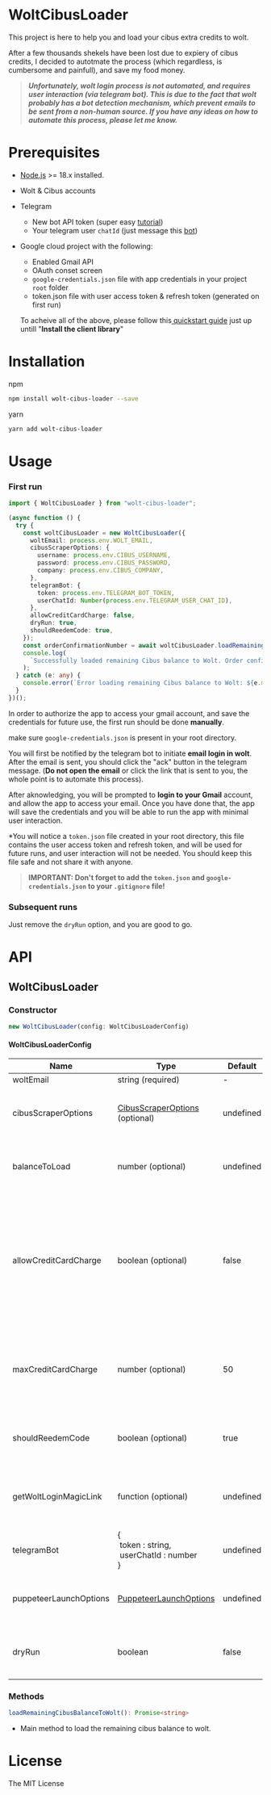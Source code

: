 # WoltCibusLoader

This project is here to help you and load your cibus extra credits to wolt.

After a few thousands shekels have been lost due to expiery of cibus credits, I decided to autotmate the process (which regardless, is cumbersome and painfull), and save my food money.

> **_Unfortunately, wolt login process is not automated, and requires user interaction (via telegram bot). This is due to the fact that wolt probably has a bot detection mechanism, which prevent emails to be sent from a non-human source. If you have any ideas on how to automate this process, please let me know._**

# Prerequisites

- [Node.js](https://nodejs.org) >= 18.x installed.
- Wolt & Cibus accounts
- Telegram

  - New bot API token (super easy [tutorial](https://core.telegram.org/bots/tutorial))
  - Your telegram user `chatId` (just message this [bot](https://web.telegram.org/k/#@chatIDrobot))

- Google cloud project with the following:

  - Enabled Gmail API
  - OAuth conset screen
  - `google-credentials.json` file with app credentials in your project `root` folder
  - token.json file with user access token & refresh token (generated on first run)

  To acheive all of the above, please follow this[ quickstart guide](https://developers.google.com/gmail/api/quickstart/nodejs) just up untill "**Install the client library**"

# Installation

npm

```sh
npm install wolt-cibus-loader --save
```

yarn

```sh
yarn add wolt-cibus-loader
```

# Usage

### First run

```ts
import { WoltCibusLoader } from "wolt-cibus-loader";

(async function () {
  try {
    const woltCibusLoader = new WoltCibusLoader({
      woltEmail: process.env.WOLT_EMAIL,
      cibusScraperOptions: {
        username: process.env.CIBUS_USERNAME,
        password: process.env.CIBUS_PASSWORD,
        company: process.env.CIBUS_COMPANY,
      },
      telegramBot: {
        token: process.env.TELEGRAM_BOT_TOKEN,
        userChatId: Number(process.env.TELEGRAM_USER_CHAT_ID),
      },
      allowCreditCardCharge: false,
      dryRun: true,
      shouldReedemCode: true,
    });
    const orderConfirmationNumber = await woltCibusLoader.loadRemainingCibusBalanceToWolt();
    console.log(
      `Successfully loaded remaining Cibus balance to Wolt. Order confirmation number: ${orderConfirmationNumber}`
    );
  } catch (e: any) {
    console.error(`Error loading remaining Cibus balance to Wolt: ${e.message}`);
  }
})();
```

In order to authorize the app to access your gmail account, and save the credentials for future use, the first run should be done **manually**.

make sure `google-credentials.json` is present in your root directory.

You will first be notified by the telegram bot to initiate **email login in wolt**. After the email is sent, you should click the "ack" button in the telegram message. (**Do not open the email** or click the link that is sent to you, the whole point is to automate this process).

After aknowledging, you will be prompted to **login to your Gmail** account, and allow the app to access your email.
Once you have done that, the app will save the credentials and you will be able to run the app with minimal user interaction.

\*You will notice a `token.json` file created in your root directory, this file contains the user access token and refresh token, and will be used for future runs, and user interaction will not be needed.
You should keep this file safe and not share it with anyone.

> **IMPORTANT: Don't forget to add the `token.json` and `google-credentials.json` to your `.gitignore` file!**

### Subsequent runs

Just remove the `dryRun` option, and you are good to go.

# API

## WoltCibusLoader

### Constructor

```ts
new WoltCibusLoader(config: WoltCibusLoaderConfig)
```

#### WoltCibusLoaderConfig

| Name                   | Type                                                                                                                                                | Default   | Description                                                                                                                                                                                                                                          |
| ---------------------- | --------------------------------------------------------------------------------------------------------------------------------------------------- | --------- | ---------------------------------------------------------------------------------------------------------------------------------------------------------------------------------------------------------------------------------------------------- |
| woltEmail              | string (required)                                                                                                                                   | -         | Wolt user email.                                                                                                                                                                                                                                     |
| cibusScraperOptions    | [CibusScraperOptions](https://github.com/yanivfranco/cibus-scraper/blob/cbde9fe6c0395894f382d62579b93a24338e84a4/src/cibusScraper.ts#L4) (optional) | undefined | Options for the cibus scraper in order to get current balance and login to the cibus website.                                                                                                                                                        |
| balanceToLoad          | number (optional)                                                                                                                                   | undefined | Cibus balance to load to Wolt. If not provided, the balance will be fetched from the cibus website.                                                                                                                                                  |
| allowCreditCardCharge  | boolean (optional)                                                                                                                                  | false     | Whether to find a gift card with price higher than the balance, charging the remaining balance with a credit card.<br />This is useful if you have a credit card assosiated to your cibus account, and you want to avoid remaining balance in Cibus. |
| maxCreditCardCharge    | number (optional)                                                                                                                                   | 50        | The max amount to charge with the credit card.<br />If no gift card is found in the given price range, the first lower price gift card will be used.                                                                                                 |
| shouldReedemCode       | boolean (optional)                                                                                                                                  | true      | Whether the code should be retrieved from the gift card mail and redeemed automatically.                                                                                                                                                             |
| getWoltLoginMagicLink  | function (optional)                                                                                                                                 | undefined | Function that returns the magic link from the login email received. This or `telegramBot` must be provided.                                                                                                                                          |
| telegramBot            | {<br /> token : string,<br /> userChatId : number<br />}                                                                                            | undefined | Telegram bot details. This or `getWoltLoginMagicLink` must be provided.                                                                                                                                                                              |
| puppeteerLaunchOptions | [PuppeteerLaunchOptions](https://pptr.dev/api/puppeteer.puppeteerlaunchoptions)                                                                     | undefined | Puppeteer launch options to be passed to the puppeteer.launch function.                                                                                                                                                                              |
| dryRun                 | boolean                                                                                                                                             | false     | If true, the flow will be executed without actually submitting the order, it will only log the submitted details.                                                                                                                                    |

### Methods

```ts
loadRemainingCibusBalanceToWolt(): Promise<string>
```

- Main method to load the remaining cibus balance to wolt.

# License

The MIT License
